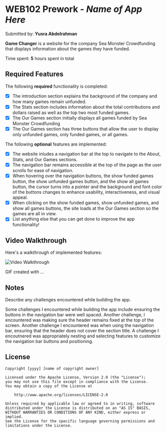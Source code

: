 # WEB102 Prework - *Name of App Here*

Submitted by: **Yusra Abdelrahman**

**Game Changer** is a website for the company Sea Monster Crowdfunding that displays information about the games they have funded.

Time spent: **5** hours spent in total

## Required Features

The following **required** functionality is completed:

* [x] The introduction section explains the background of the company and how many games remain unfunded.
* [x] The Stats section includes information about the total contributions and dollars raised as well as the top two most funded games.
* [x] The Our Games section initially displays all games funded by Sea Monster Crowdfunding
* [x] The Our Games section has three buttons that allow the user to display only unfunded games, only funded games, or all games.

The following **optional** features are implemented:

* [x] The website inludes a navigation bar at the top to navigate to the About, Stats, and Our Games sections.
* [x] The navigation bar remains accessible at the top of the page as the user scrolls for ease of navigation.
* [x] When hovering over the navigation buttons, the show funded games button, the show unfunded games button, and the show all games button, the cursor turns into a pointer and the background and font color of the buttons changes to enhance usability, interactiveness, and visual appeal.
* [x] When clicking on the show funded games, show unfunded games, and show all games buttons, the site loads at the Our Games section so the games are all in view.
* [x] List anything else that you can get done to improve the app functionality!

## Video Walkthrough

Here's a walkthrough of implemented features:

<img src='http://i.imgur.com/link/to/your/gif/file.gif' title='Video Walkthrough' width='' alt='Video Walkthrough' />

<!-- Replace this with whatever GIF tool you used! -->
GIF created with ...  
<!-- Recommended tools:
[Kap](https://getkap.co/) for macOS
[ScreenToGif](https://www.screentogif.com/) for Windows
[peek](https://github.com/phw/peek) for Linux. -->

## Notes

Describe any challenges encountered while building the app.

Some challenges I encountered while building the app include ensuring the buttons in the navigation bar were well spaced. Another challenge, I encountered was making sure the header remains fixed at the top of the screen. Another challenge I encountered was when using the navigation bar, ensuring that the header does not cover the section title. A challenge I encoutnered was appropriately nesting and selecting features to customize the navigation bar buttons and positioning. 

## License

    Copyright [yyyy] [name of copyright owner]

    Licensed under the Apache License, Version 2.0 (the "License");
    you may not use this file except in compliance with the License.
    You may obtain a copy of the License at

        http://www.apache.org/licenses/LICENSE-2.0

    Unless required by applicable law or agreed to in writing, software
    distributed under the License is distributed on an "AS IS" BASIS,
    WITHOUT WARRANTIES OR CONDITIONS OF ANY KIND, either express or implied.
    See the License for the specific language governing permissions and
    limitations under the License.
